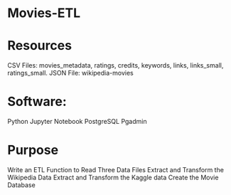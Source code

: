 # Movies-ETL

# Resources
CSV Files: movies_metadata, ratings, credits, keywords, links, links_small, ratings_small.
JSON File: wikipedia-movies

# Software:
Python
Jupyter Notebook
PostgreSQL 
Pgadmin

# Purpose
Write an ETL Function to Read Three Data Files
Extract and Transform the Wikipedia Data
Extract and Transform the Kaggle data
Create the Movie Database
